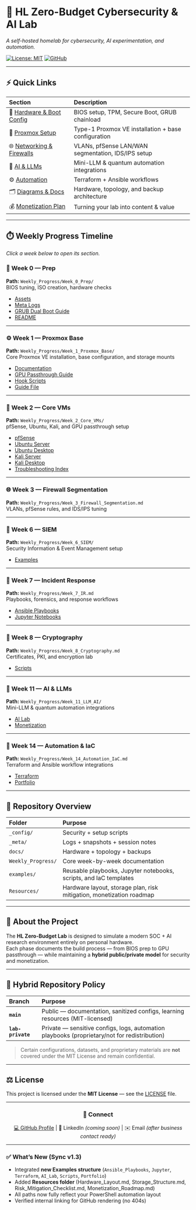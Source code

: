 # 🧠 HL Zero-Budget Cybersecurity & AI Lab  
*A self-hosted homelab for cybersecurity, AI experimentation, and automation.*

[![License: MIT](https://img.shields.io/badge/License-MIT-green.svg)](LICENSE)
[![GitHub](https://img.shields.io/badge/@humblehungrylife-blue?logo=github&style=flat)](https://github.com/humblehungrylife)

</div>

---

## ⚡ Quick Links

| Section | Description |
|:--|:--|
| 🧰 [Hardware & Boot Config](Weekly_Progress/Week_0_Prep/GRUB_DualBoot.md) | BIOS setup, TPM, Secure Boot, GRUB chainload |
| 🔧 [Proxmox Setup](Weekly_Progress/Week_1_Proxmox_Base/Week_1_Proxmox_Base.md) | Type-1 Proxmox VE installation + base configuration |
| 🌐 [Networking & Firewalls](Weekly_Progress/Week_3_Firewall_Segmentation.md) | VLANs, pfSense LAN/WAN segmentation, IDS/IPS setup |
| 🧩 [AI & LLMs](Weekly_Progress/Week_11_LLM_AI/) | Mini-LLM & quantum automation integrations |
| ⚙️ [Automation](Weekly_Progress/Week_14_Automation_IaC.md) | Terraform + Ansible workflows |
| 🗂️ [Diagrams & Docs](docs/) | Hardware, topology, and backup architecture |
| 💰 [Monetization Plan](Weekly_Progress/Week_11_LLM_AI/monetization/) | Turning your lab into content & value |

---

## ⏱️ Weekly Progress Timeline    
*Click a week below to open its section.*

### 🧩 Week 0 — Prep  
**Path:** `Weekly_Progress/Week_0_Prep/`  
BIOS tuning, ISO creation, hardware checks  

- [Assets](Weekly_Progress/Week_0_Prep/_assets/)  
- [Meta Logs](Weekly_Progress/Week_0_Prep/_meta/)  
- [GRUB Dual Boot Guide](Weekly_Progress/Week_0_Prep/GRUB_DualBoot.md)  
- [README](Weekly_Progress/Week_0_Prep/README.md)
 

---

### ⚙️ Week 1 — Proxmox Base  
**Path:** `Weekly_Progress/Week_1_Proxmox_Base/`  
Core Proxmox VE installation, base configuration, and storage mounts  

- [Documentation](Weekly_Progress/Week_1_Proxmox_Base/docs/)  
- [GPU Passthrough Guide](Weekly_Progress/Week_1_Proxmox_Base/docs/Proxmox_GPU_Passthrough.md)  
- [Hook Scripts](Weekly_Progress/Week_1_Proxmox_Base/config/grub_hook_scripts/)  
- [Guide File](Weekly_Progress/Week_1_Proxmox_Base/Week_1_Proxmox_Base.md)

---

### 🧠 Week 2 — Core VMs  
**Path:** `Weekly_Progress/Week_2_Core_VMs/`  
pfSense, Ubuntu, Kali, and GPU passthrough setup  

- [pfSense](Weekly_Progress/Week_2_Core_VMs/pfSense/)  
- [Ubuntu Server](Weekly_Progress/Week_2_Core_VMs/Ubuntu_Server/)  
- [Ubuntu Desktop](Weekly_Progress/Week_2_Core_VMs/Ubuntu_Desktop/)  
- [Kali Server](Weekly_Progress/Week_2_Core_VMs/Kali_Server/)  
- [Kali Desktop](Weekly_Progress/Week_2_Core_VMs/Kali_Desktop/)  
- [Troubleshooting Index](Weekly_Progress/Week_2_Core_VMs/Troubleshooting_Index.md)  

---

### 🌐 Week 3 — Firewall Segmentation  
**Path:** `Weekly_Progress/Week_3_Firewall_Segmentation.md`  
VLANs, pfSense rules, and IDS/IPS tuning  

---

### 🧰 Week 6 — SIEM  
**Path:** `Weekly_Progress/Week_6_SIEM/`  
Security Information & Event Management setup  

- [Examples](examples/)  

---

### 🚨 Week 7 — Incident Response  
**Path:** `Weekly_Progress/Week_7_IR.md`  
Playbooks, forensics, and response workflows  

- [Ansible Playbooks](examples/Ansible_Playbooks/)  
- [Jupyter Notebooks](examples/Jupyter/)  

---

### 🔐 Week 8 — Cryptography  
**Path:** `Weekly_Progress/Week_8_Cryptography.md`  
Certificates, PKI, and encryption lab  

- [Scripts](examples/Scripts/)  

---

### 🤖 Week 11 — AI & LLMs  
**Path:** `Weekly_Progress/Week_11_LLM_AI/`  
Mini-LLM & quantum automation integrations  

- [AI Lab](examples/AI_Lab/)  
- [Monetization](Weekly_Progress/Week_11_LLM_AI/monetization/)  

---

### 🧩 Week 14 — Automation & IaC  
**Path:** `Weekly_Progress/Week_14_Automation_IaC.md`  
Terraform and Ansible workflow integrations  

- [Terraform](examples/Terraform/)  
- [Portfolio](examples/Portfolio/)  

---

## 🧱 Repository Overview

| Folder | Purpose |
|:--|:--|
| `_config/` | Security + setup scripts |
| `_meta/` | Logs + snapshots + session notes |
| `docs/` | Hardware + topology + backups |
| `Weekly_Progress/` | Core week-by-week documentation |
| `examples/` | Reusable playbooks, Jupyter notebooks, scripts, and IaC templates |
| `Resources/` | Hardware layout, storage plan, risk mitigation, monetization roadmap |

---

## 🧩 About the Project
The **HL Zero-Budget Lab** is designed to simulate a modern SOC + AI research environment entirely on personal hardware.  
Each phase documents the build process — from BIOS prep to GPU passthrough — while maintaining a **hybrid public/private model** for security and monetization.

---

## 🧠 Hybrid Repository Policy

| Branch | Purpose |
|:--|:--|
| **`main`** | Public — documentation, sanitized configs, learning resources (MIT-licensed) |
| **`lab-private`** | Private — sensitive configs, logs, automation playbooks (proprietary/not for redistribution) |

> Certain configurations, datasets, and proprietary materials are **not** covered under the MIT License and remain confidential.

---

## ⚖️ License  
This project is licensed under the **MIT License** — see the [LICENSE](LICENSE) file.

---

<div align="center">

### 🤝 Connect
[💻 GitHub Profile](https://github.com/humblehungrylife)  |  🔗 LinkedIn *(coming soon)*  |  ✉️ Email *(after business contact ready)*  

</div>

---

### ✅ What’s New (Sync v1.3)
- Integrated **new Examples structure** (`Ansible_Playbooks`, `Jupyter`, `Terraform`, `AI_Lab`, `Scripts`, `Portfolio`)  
- Added **Resources folder** (Hardware_Layout.md, Storage_Structure.md, Risk_Mitigation_Checklist.md, Monetization_Roadmap.md)  
- All paths now fully reflect your PowerShell automation layout  
- Verified internal linking for GitHub rendering (no 404s)  

